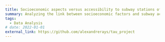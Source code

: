 ```yaml
---
title: Socioeconomic aspects versus accessibility to subway stations of the city of São Paulo
summary: Analyzing the link between socioeconomic factors and subway access helps identify transportation inequities and guide more equitable urban planning.
tags:
  - Data Analysis
# date: 2022-01-01
external_link: https://github.com/alexandrerays/tau_project
---
```

